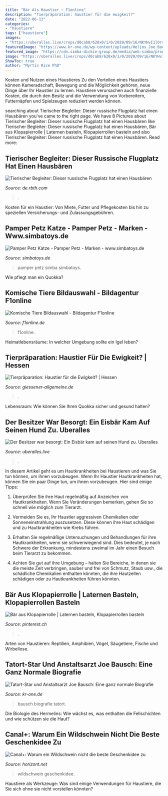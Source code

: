 ```yaml
---
title: "Bär Als Haustier ~ F1online"
description: "Tierpräparation: haustier für die ewigkeit?"
date: "2022-06-13"
categories:
- "haustiere"
tags: ["haustiere"]
images:
- "https://uberalles.live/crops/d0cab8/620x0/1/0/2020/09/16/NKYHvI1lOr4tTAogFDYWNKmhk3gEQHP2.jpg"
featuredImage: "https://www.kr-one.de/wp-content/uploads/Helios_Joe_Bausch_SIM3012-Kopie-684x1024.png"
featured_image: "https://cdn.simba-dickie-group.de/media/web-simba/products/105953051/01/detail_zoom/pamper-petz-katze-105953051_01.jpeg?v=1600846901"
image: "https://uberalles.live/crops/d0cab8/620x0/1/0/2020/09/16/NKYHvI1lOr4tTAogFDYWNKmhk3gEQHP2.jpg"
ShowToc: true
author: "Myrtis Rice PhD"
---
```



Kosten und Nutzen eines Haustieres
Zu den Vorteilen eines Haustiers können Kameradschaft, Bewegung und die Möglichkeit gehören, neue Dinge über Ihr Haustier zu lernen. Haustiere verursachen auch finanzielle Kosten, die durch den Besitz und die Verwendung von Vorbereitern, Futternäpfen und Spielzeugen reduziert werden können.

	

		
searching about Tierischer Begleiter: Dieser russische Flugplatz hat einen Hausbären you've came to the right page. We have 8 Pictures about Tierischer Begleiter: Dieser russische Flugplatz hat einen Hausbären like Tierischer Begleiter: Dieser russische Flugplatz hat einen Hausbären, Bär aus Klopapierrolle | Laternen basteln, Klopapierrollen basteln and also Tierischer Begleiter: Dieser russische Flugplatz hat einen Hausbären. Read more:
		
    
## Tierischer Begleiter: Dieser Russische Flugplatz Hat Einen Hausbären

<img loading=lazy src="https://cdni.rbth.com/rbthmedia/images/2019.07/original/5d35853c85600a5bb23fadbb.jpg" onerror="this.onerror=null;this.src='https://tse3.mm.bing.net/th?id=OIP.ThF-L5iwWe8c8LrmRsBz2QHaES&amp;pid=15.1';" alt="Tierischer Begleiter: Dieser russische Flugplatz hat einen Hausbären">

_Source: de.rbth.com_

>. 

	

Kosten für ein Haustier: Von Miete, Futter und Pflegekosten bis hin zu speziellen Versicherungs- und Zulassungsgebühren.

    
## Pamper Petz Katze - Pamper Petz - Marken - Www.simbatoys.de

<img loading=lazy src="https://cdn.simba-dickie-group.de/media/web-simba/products/105953051/01/detail_zoom/pamper-petz-katze-105953051_01.jpeg?v=1600846901" onerror="this.onerror=null;this.src='https://tse3.mm.bing.net/th?id=OIP.YE4f7EyAff2b_0MicjxKlgHaGK&amp;pid=15.1';" alt="Pamper Petz Katze - Pamper Petz - Marken - www.simbatoys.de">

_Source: simbatoys.de_

>pamper petz simba simbatoys. 

	

Wie pflegt man ein Quokka?

    
## Komische Tiere Bildauswahl - Bildagentur F1online

<img loading=lazy src="https://www1.f1online.de/preW/007665000/7665611.jpg" onerror="this.onerror=null;this.src='https://tse3.mm.bing.net/th?id=OIP.2o6n1g9hTjFFVHhKd5ImrwAAAA&amp;pid=15.1';" alt="Komische Tiere Bildauswahl - Bildagentur F1online">

_Source: f1online.de_

>f1online. 

	

Heimatlebensräume: In welcher Umgebung sollte ein Igel leben?

    
## Tierpräparation: Haustier Für Die Ewigkeit? | Hessen

<img loading=lazy src="https://www.giessener-allgemeine.de/bilder/2016/04/08/12021771/194902759-108890-nef.jpg" onerror="this.onerror=null;this.src='https://tse1.mm.bing.net/th?id=OIP.gr0i43RE1K05z7Fc73l9pQHaEK&amp;pid=15.1';" alt="Tierpräparation: Haustier für die Ewigkeit? | Hessen">

_Source: giessener-allgemeine.de_

>. 

	

Lebensraum: Wie können Sie Ihren Quokka sicher und gesund halten?

    
## Der Besitzer War Besorgt: Ein Eisbär Kam Auf Seinen Hund Zu. Uberalles

<img loading=lazy src="https://uberalles.live/crops/d0cab8/620x0/1/0/2020/09/16/NKYHvI1lOr4tTAogFDYWNKmhk3gEQHP2.jpg" onerror="this.onerror=null;this.src='https://tse2.mm.bing.net/th?id=OIP.nhy5tEQR4viigWNwoS5aEQHaFe&amp;pid=15.1';" alt="Der Besitzer war besorgt: Ein Eisbär kam auf seinen Hund zu. Uberalles">

_Source: uberalles.live_

>. 

	

In diesem Artikel geht es um Hautkrankheiten bei Haustieren und was Sie tun können, um ihnen vorzubeugen.
Wenn Ihr Haustier Hautkrankheiten hat, können Sie ein paar Dinge tun, um ihnen vorzubeugen. Hier sind einige Tipps:
1. Überprüfen Sie ihre Haut regelmäßig auf Anzeichen von Hautkrankheiten. Wenn Sie Veränderungen bemerken, gehen Sie so schnell wie möglich zum Tierarzt.

2. Vermeiden Sie es, Ihr Haustier aggressiven Chemikalien oder Sonneneinstrahlung auszusetzen. Diese können ihre Haut schädigen und zu Hautkrankheiten wie Krebs führen.

3. Erhalten Sie regelmäßige Untersuchungen und Behandlungen für ihre Hautkrankheiten, wenn sie schwerwiegend sind. Dies bedeutet, je nach Schwere der Erkrankung, mindestens zweimal im Jahr einen Besuch beim Tierarzt zu bekommen.

4. Achten Sie gut auf ihre Umgebung – halten Sie Bereiche, in denen sie die meiste Zeit verbringen, sauber und frei von Schmutz, Staub usw., die schädliche Chemikalien enthalten könnten, die ihre Hautzellen schädigen oder zu Hautkrankheiten führen könnten.

    
## Bär Aus Klopapierrolle | Laternen Basteln, Klopapierrollen Basteln

<img loading=lazy src="https://i.pinimg.com/736x/9d/3c/b2/9d3cb200965ab40f004581bad4b86f6c.jpg" onerror="this.onerror=null;this.src='https://tse2.mm.bing.net/th?id=OIP.SMRrWPfilHTHZQDlLdP7lQHaHa&amp;pid=15.1';" alt="Bär aus Klopapierrolle | Laternen basteln, Klopapierrollen basteln">

_Source: pinterest.ch_

>. 

	

Arten von Haustieren: Reptilien, Amphibien, Vögel, Säugetiere, Fische und Wirbellose.

    
## Tatort-Star Und Anstaltsarzt Joe Bausch: Eine Ganz Normale Biografie

<img loading=lazy src="https://www.kr-one.de/wp-content/uploads/Helios_Joe_Bausch_SIM3012-Kopie-684x1024.png" onerror="this.onerror=null;this.src='https://tse1.mm.bing.net/th?id=OIP.IARCg7yL9JI9XsmcZfRyygHaLF&amp;pid=15.1';" alt="Tatort-Star und Anstaltsarzt Joe Bausch: Eine ganz normale Biografie">

_Source: kr-one.de_

>bausch biografie tatort. 

	

Die Biologie des Hermelins: Wie wächst es, was enthalten die Fellschichten und wie schützen sie die Haut?

    
## Canal+: Warum Ein Wildschwein Nicht Die Beste Geschenkidee Zu

<img loading=lazy src="https://www.horizont.net/news/media/15/Ein-Wildsch-ist-der-Sta-der-diesjhri-Weihnachtskam-146513.jpeg" onerror="this.onerror=null;this.src='https://tse3.mm.bing.net/th?id=OIP.j9F1HJ0r2DgrSX1jCcwISQHaEK&amp;pid=15.1';" alt="Canal+: Warum ein Wildschwein nicht die beste Geschenkidee zu">

_Source: horizont.net_

>wildschwein geschenkidee. 

	

Haustiere als Werkzeuge: Was sind einige Verwendungen für Haustiere, die Sie sich ohne sie nicht vorstellen könnten?

